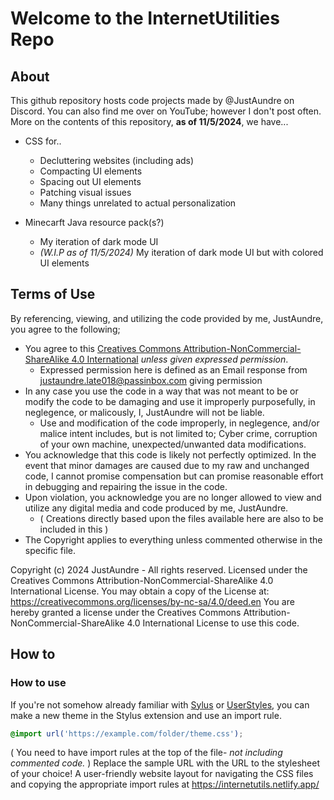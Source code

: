 # Welcome to the InternetUtilities Repo

## About

This github repository hosts code projects made by @JustAundre on Discord.
You can also find me over on YouTube; however I don't post often.
More on the contents of this repository, **as of 11/5/2024**, we have...

- CSS for..
  - Decluttering websites (including ads)
  - Compacting UI elements
  - Spacing out UI elements
  - Patching visual issues
  - Many things unrelated to actual personalization

- Minecarft Java resource pack(s?)
  - My iteration of dark mode UI
  - *(W.I.P as of 11/5/2024)* My iteration of dark mode UI but with colored UI elements

## Terms of Use

By referencing, viewing, and utilizing the code provided by me, JustAundre, you agree to the following;

- You agree to this [Creatives Commons Attribution-NonCommercial-ShareAlike 4.0 International](https://creativecommons.org/licenses/by-nc-sa/4.0/deed.en/) *unless given expressed permission*.
  - Expressed permission here is defined as an Email response from <justaundre.late018@passinbox.com> giving permission
- In any case you use the code in a way that was not meant to be or modify the code to be damaging and use it improperly purposefully, in neglegence, or malicously, I, JustAundre will not be liable.
  - Use and modification of the code improperly, in neglegence, and/or malice intent includes, but is not limited to; Cyber crime, corruption of your own machine, unexpected/unwanted data modifications.
- You acknowledge that this code is likely not perfectly optimized. In the event that minor damages are caused due to my raw and unchanged code, I cannot promise compensation but can promise reasonable effort in debugging and repairing the issue in the code.
- Upon violation, you acknowledge you are no longer allowed to view and utilize any digital media and code produced by me, JustAundre.
  - \( Creations directly based upon the files available here are also to be included in this \)
- The Copyright applies to everything unless commented otherwise in the specific file.

Copyright (c) 2024 JustAundre - All rights reserved.
Licensed under the Creatives Commons Attribution-NonCommercial-ShareAlike 4.0 International License. You may obtain a copy of the License at: <https://creativecommons.org/licenses/by-nc-sa/4.0/deed.en>
You are hereby granted a license under the Creatives Commons Attribution-NonCommercial-ShareAlike 4.0 International License to use this code.

## How to

### How to use

If you're not somehow already familiar with [Sylus](https://en.wikipedia.org/wiki/Stylus_browser_extension/) or [UserStyles](https://userstyles.org/), you can make a new theme in the Stylus extension and use an import rule.

```css
@import url('https://example.com/folder/theme.css');
```

\( You need to have import rules at the top of the file- *not including commented code.* \)
Replace the sample URL with the URL to the stylesheet of your choice! A user-friendly website layout for navigating the CSS files and copying the appropriate import rules at <https://internetutils.netlify.app/>

